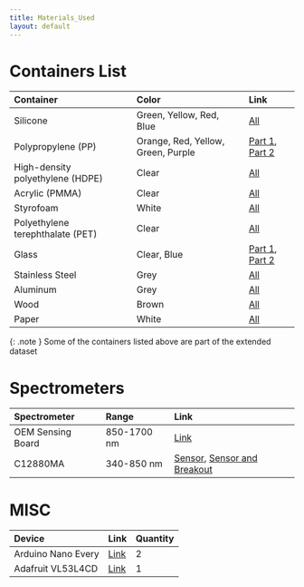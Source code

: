 ```yaml
---
title: Materials_Used
layout: default
---
```



# Containers List
<div class="code-example" markdown="1">

| Container        | Color          |Link|
|:-------------|:------------------|:------------------|
| Silicone|Green, Yellow, Red, Blue|<a href="https://www.amazon.com/dp/B071JVT2HC/ref=pe_386300_440135490_TE_item">All</a> |
| Polypropylene (PP)|Orange, Red, Yellow, Green, Purple|<a href="https://www.amazon.com/dp/B09XMVG8MG/ref=pe_386300_440135490_TE_item?th=1">Part 1</a>, <a href="https://www.amazon.com/gp/product/B015GNCD28/ref=ox_sc_act_title_1?smid=AM7EWSM6EXVW7&th=1">Part 2</a>   |
| High-density polyethylene (HDPE)|Clear|<a href="https://www.amazon.com/dp/B09S19NFKB/ref=pe_386300_440135490_TE_item">All</a>|
| Acrylic (PMMA)|Clear|<a href="https://www.amazon.com/dp/B097YTQ5ZB/ref=pe_386300_440135490_TE_item">All</a>|
|Styrofoam|White|<a href="https://www.amazon.com/Mr-Miracle-Carryout-MM-8SJ20-20JL-50/dp/B09FB492RF/ref=sr_1_5?crid=VZR8PGQ8JRXI&keywords=styrofoam%2Bcontainers%2Bwith%2Blids&qid=1658349007&sprefix=styrofoam%2Bcontainers%2Bwith%2Caps%2C85&sr=8-5&th=1">All</a>|
|Polyethylene terephthalate (PET)|Clear|<a href="https://www.amazon.com/dp/B07RNP7Z8S/ref=pe_386300_440135490_TE_item?th=1">All</a>|
|Glass|Clear, Blue|<a href="https://www.amazon.com/dp/B018SFIGXG/ref=pe_386300_440135490_TE_item">Part 1</a>, <a href="https://www.amazon.com/dp/B005H24UR0/ref=pe_386300_440135490_TE_item">Part 2</a>|
|Stainless Steel|Grey|<a href="https://www.amazon.com/gp/product/B08R9PQ413/ref=ox_sc_act_title_6?smid=A3R88G6XN4MU3V&psc=1">All</a>|
|Aluminum|Grey|<a href="https://www.amazon.com/gp/product/B08JC2T7FD/ref=ox_sc_act_title_2?smid=A23Q2HL8RVSZS8&psc=1">All</a>|
|Wood|Brown|<a href="https://www.amazon.com/gp/product/B0972MTPPW/ref=ox_sc_act_title_1?smid=ANYM7YGNUB22G&psc=1">All</a>|
|Paper|White|<a href="https://www.amazon.com/gp/product/B092PJMDGT/ref=ox_sc_act_title_4?smid=A3NXFKWBP0FBOM&th=1">All</a>|

</div>

{: .note }
Some of the containers listed above are part of the extended dataset

# Spectrometers 
<div class="code-example" markdown="1">

| Spectrometer        | Range          | Link|
|:-------------|:------------------|:------------------|
| OEM Sensing Board |850-1700 nm|<a href="https://www.mantispectra.com/">Link</a>|
| C12880MA|340-850 nm|<a href="https://www.hamamatsu.com/us/en/product/optical-sensors/spectrometers/mini-spectrometer/C12880MA.html">Sensor</a>, <a href="https://store.groupgets.com/products/spectrometer-and-breakout-board-v3">Sensor and Breakout</a>|

</div>

# MISC
<div class="code-example" markdown="1">

| Device        |Link | Quantity|
|:-------------|:------------------|:------------------|
| Arduino Nano Every |<a href="https://www.mantispectra.com/">Link</a>|2|
| Adafruit VL53L4CD|<a href="https://www.adafruit.com/product/5396">Link</a>|1|

</div>

